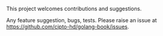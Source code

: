 This project welcomes contributions and suggestions.

Any feature suggestion, bugs, tests. Please raise an issue at <https://github.com/cipto-hd/golang-book/issues>.
